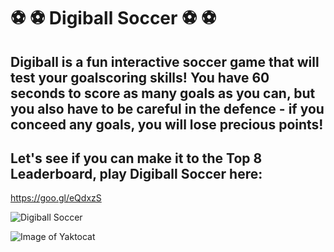 # :soccer: :soccer: Digiball Soccer :soccer: :soccer:

## Digiball is a fun interactive soccer game that will test your goalscoring skills! You have 60 seconds to score as many goals as you can, but you also have to be careful in the defence - if you conceed any goals, you will lose precious points!

## Let's see if you can make it to the Top 8 Leaderboard, play Digiball Soccer here:
https://goo.gl/eQdxzS

![Digiball Soccer](https://github.com/windsor80/soccer-game/blob/master/public/images/stadium.jpg?raw=true)

![Image of Yaktocat](https://octodex.github.com/images/yaktocat.png)



